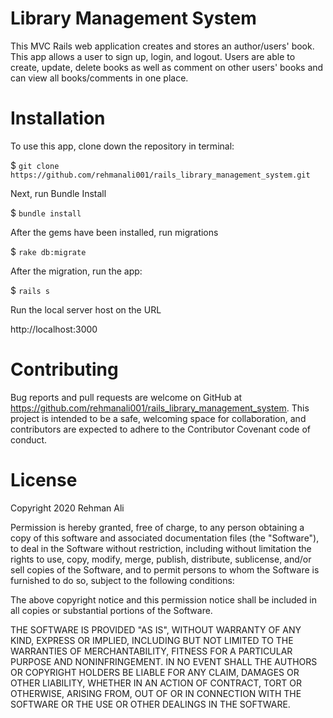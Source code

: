 # Library Management System

This MVC Rails web application creates and stores an author/users' book. This app allows a user to sign up, login, and logout. Users are able to create, update, delete books as well as comment on other users' books and can view all books/comments in one place.

# Installation

To use this app, clone down the repository in terminal:

$ `git clone https://github.com/rehmanali001/rails_library_management_system.git`

Next, run Bundle Install

$ `bundle install`

After the gems have been installed, run migrations

$ `rake db:migrate`

After the migration, run the app:

$ `rails s`

Run the local server host on the URL

http://localhost:3000

# Contributing

Bug reports and pull requests are welcome on GitHub at https://github.com/rehmanali001/rails_library_management_system. This project is intended to be a safe, welcoming space for collaboration, and contributors are expected to adhere to the Contributor Covenant code of conduct.

# License

Copyright 2020 Rehman Ali

Permission is hereby granted, free of charge, to any person obtaining a copy of this software and associated documentation files (the "Software"), to deal in the Software without restriction, including without limitation the rights to use, copy, modify, merge, publish, distribute, sublicense, and/or sell copies of the Software, and to permit persons to whom the Software is furnished to do so, subject to the following conditions:

The above copyright notice and this permission notice shall be included in all copies or substantial portions of the Software.

THE SOFTWARE IS PROVIDED "AS IS", WITHOUT WARRANTY OF ANY KIND, EXPRESS OR IMPLIED, INCLUDING BUT NOT LIMITED TO THE WARRANTIES OF MERCHANTABILITY, FITNESS FOR A PARTICULAR PURPOSE AND NONINFRINGEMENT. IN NO EVENT SHALL THE AUTHORS OR COPYRIGHT HOLDERS BE LIABLE FOR ANY CLAIM, DAMAGES OR OTHER LIABILITY, WHETHER IN AN ACTION OF CONTRACT, TORT OR OTHERWISE, ARISING FROM, OUT OF OR IN CONNECTION WITH THE SOFTWARE OR THE USE OR OTHER DEALINGS IN THE SOFTWARE.

